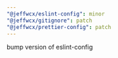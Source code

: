 ```yaml
---
"@jeffwcx/eslint-config": minor
"@jeffwcx/gitignore": patch
"@jeffwcx/prettier-config": patch
---
```


bump version of eslint-config
